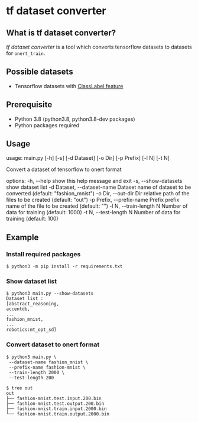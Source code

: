 # tf dataset converter

## What is tf dataset converter?

_tf dataset converter_ is a tool which converts tensorflow datasets to datasets for `onert_train`.

## Possible datasets
- Tensorflow datasets with [ClassLabel feature](https://www.tensorflow.org/datasets/api_docs/python/tfds/features/ClassLabel)

## Prerequisite
- Python 3.8 (python3.8, python3.8-dev packages)
- Python packages required

## Usage
usage: main.py [-h] [-s] [-d Dataset] [-o Dir] [-p Prefix] [-l N] [-t N]

Convert a dataset of tensorflow to onert format

options:
  -h, --help            show this help message and exit
  -s, --show-datasets   show dataset list
  -d Dataset, --dataset-name Dataset
                        name of dataset to be converted (default: "fashion_mnist")
  -o Dir, --out-dir Dir
                        relative path of the files to be created (default: "out")
  -p Prefix, --prefix-name Prefix
                        prefix name of the file to be created (default: "")
  -l N, --train-length N
                        Number of data for training (default: 1000)
  -t N, --test-length N
                        Number of data for training (default: 100)

## Example
### Install required packages
```
$ python3 -m pip install -r requirements.txt
```

### Show dataset list
```
$ python3 main.py --show-datasets
Dataset list :
[abstract_reasoning,
accentdb,
...
fashion_mnist,
...
robotics:mt_opt_sd]
```

### Convert dataset to onert format
```
$ python3 main.py \
 --dataset-name fashion_mnist \
 --prefix-name fashion-mnist \
 --train-length 2000 \
 --test-length 200
```
```
$ tree out
out
├── fashion-mnist.test.input.200.bin
├── fashion-mnist.test.output.200.bin
├── fashion-mnist.train.input.2000.bin
└── fashion-mnist.train.output.2000.bin
```
